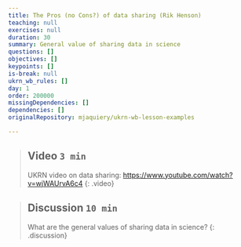 ```yaml
---
title: The Pros (no Cons?) of data sharing (Rik Henson)
teaching: null
exercises: null
duration: 30
summary: General value of sharing data in science
questions: []
objectives: []
keypoints: []
is-break: null
ukrn_wb_rules: []
day: 1
order: 200000
missingDependencies: []
dependencies: []
originalRepository: mjaquiery/ukrn-wb-lesson-examples

---
```

> ## Video `3 min`
> UKRN video on data sharing: https://www.youtube.com/watch?v=wjWAUrvA6c4
{: .video}

> ## Discussion `10 min`
> What are the general values of sharing data in science?
{: .discussion}
